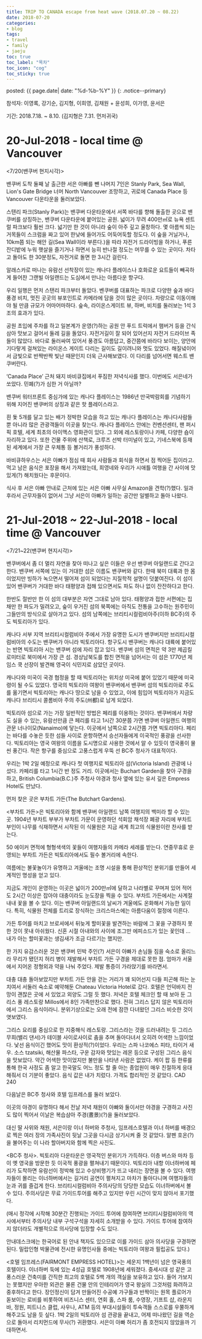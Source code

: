 ```yaml
---
title: TRIP TO CANADA escape from heat wave (2018.07.20 ~ 08.22)
date: 2018-07-20
categories:
- blog
tags:
- travel
- family
- jaeju
toc: true
toc_label: "목차"
toc_icon: "cog"
toc_sticky: true
---
```


<head>
<link rel="stylesheet" href="/resource/styles.css">
</head>

posted: {{ page.date| date: "%d-%b-%Y" }}
{: .notice--primary}

참석자: 이영록, 강기순, 김지형, 이희영, 김채원 + 윤성희, 이가영, 윤서은

기간: 2018.7.18. ~ 8.10. (김지형은 7.31. 먼저귀국)

<h1 id="20-Jul-2018 @ Vancouver">20-Jul-2018 - local time @ Vancouver</h1>

&lt;7/20(밴쿠버 현지시각)&gt;


밴쿠버 도착 둘째 날  출근한 서은 아빠를 뺀 나머지 7인은 Stanly Park, Sea Wall, Lion's Gate Bridge 너머 North Vancouver 조망하고, 귀로에 Canada Place 등 Vancouver 다운타운을  둘러보았다.

스탠리 파크(Stanly Park)는 밴쿠버 다운타운에서 서쪽 바다를 향해 돌출한 곳으로 밴쿠버를 상징하는, 밴쿠버 다운타운에 붙어있는 공원. 넓이가 무려 400만㎡로 뉴욕 센트럴 파크보다 훨씬 크다. 넓기만 한 것이 아니라 숲이 아주 깊고 울창하다. 몇 아름씩 되는 거목들이 스크럼을 짜고 있어 한낮에 들어가도 어둑어둑할 정도다. 이 숲을 거닐거나, 10km쯤 되는 해안 길(Sea Wall이라 부른다.)을 따라 자전거 드라이빙을 하거나, 푸른 잔디밭에 누워 햇살을 즐기거나 하면서 능히 반나절 정도는 머무를 수 있는 곳이다. 차타고 돌아도 한 30분정도, 자전거로 돌면 한 3시간 걸린다.

알래스카로 떠나는 유람선 선착장이 있는 캐나다 플레이스나 호화로운 요트들이 빼곡하게 들어찬 그랜빌 아일랜드는 도심에서 만나는 아름다운 항구다.


우리 일행은 먼저 스탠리 파크부터 돌았다. 벤쿠버를 대표하는 파크로 다양한 숲과 바다풍경 비치, 멋진 곳곳의 뷰포인트로 카메라에 담을 것이 많은 곳이다. 차량으로 이동이해야 될 만큼 규모가 어마어마하다. 숲속, 라이온스게이트 뷰, 하버, 비치를 둘러보는 1석 3조의 효과가 있다.

공원 초입에 주차를 하고 일본계가 운영(?)하는 공원 안 푸드 트럭에서 햄버거 등을 간식삼아 맛보고 걸어서 둘레 길을 돌았다. 자전거길이 잘 되어 있어선지 자전거 드라이브 족들이 많았다. 바다로 둘러싸여 있어서 풍경도 아름답고, 중간쯤에 바라다 보이는, 양안에 기다랗게 걸쳐있는 라이온스 게이트 다리는 길이도 길이려니와 멋도 있었다. 해질녘이어서 금빛으로 반짝반짝 빛난 때문인지 더욱 근사해보였다. 이 다리를 넘어서면 웨스트 밴쿠버란다.


‘Canada Place’ 근처 돼지 바비큐집에서 푸짐한 저녁식사를 했다. 이번에도 서은네가 쏘았다. 민폐(?)가 심한 거 아닐까?

밴쿠버 워터프론트 중심가에 있는 캐나다 플레이스는 1986년 만국박람회를 기념하기 위해 지어진 밴쿠버의 상징과 같은 핫 플레이스라고. 

흰 돛 5개를 달고 있는 배가 정박한 모습을 하고 있는 캐나다 플레이스는 캐나다사람들 뿐 아니라 많은 관광객들이 이곳을 찾는다. 캐나다 플레이스 안에는 컨벤션센터, 팬 퍼시픽 호텔, 세계 최초의 아이맥스 영화관이 있다. 그 외에 레스토랑이나 카페, 다양한 숍이 자리하고 있다. 또한 건물 주위에 산책로, 크루즈 선박 터미널이 있고, 기네스북에 등재된 세계에서 가장 큰 우체통 등 볼거리가 풍성하다.

바비큐하우스는 서은 아빠가 점심 때 회사 사람들과 회식을 하면서 점 찍어둔 집이라고. 먹고 남은 음식은 포장을 해서 가져왔는데, 희영네와 우리가 시애틀 여행을 간 사이에 맛있게(?) 해치웠다는 후문이다.

식사 후 서은 아빠 안내로 근처에 있는 서은 아빠 사무실 Amazon을 견학(?)했다. 일과 후라서 근무자들이 없어서 그냥 서은이 아빠가 일하는 공간만 일별하고 돌아 나왔다.


<h1 id="21-Jul-2018 @ Vancouver">21-Jul-2018 ~ 22-Jul-2018 - local time @ Vancouver</h1>

&lt;7/21~22(밴쿠버 현지시각)&gt;


밴쿠버에서 좀 더 멀리 자연을 찾아 떠나고 싶은 이들은 우선 밴쿠버 아일랜드로 간다고 한다. 밴쿠버 서쪽에 있는 이 거대한 섬은 이름도 밴쿠버와 같다. 한때 북미 대륙과 한 몸이었지만 빙하가 녹으면서 떨어져 섬이 되었다는 지질학적 설명이 덧붙여진다. 이 섬이 있어 밴쿠버가 거대한 바다 태평양과 접해 있으면서도 파도 하나 없이 잔잔하다고 한다.

한반도 절반만 한 이 섬의 대부분은 자연 그대로 남아 있다. 태평양과 접한 서편에는 집채만 한 파도가 밀려오고, 숲이 우거진 섬의 북쪽에는 아직도 전통을 고수하는 원주민이 그들만의 방식으로 살아가고 있다. 섬의 남쪽에는 브리티시컬럼비아주(이하 BC주)의 주도 빅토리아가 있다.

캐나다 서부 지역 브리티시컬럼비아 주에서 가장 유명한 도시가 밴쿠버지만 브리티시컬럼비아의 수도는 밴쿠버가 아니라 빅토리아다. 항구도시 밴쿠버는 캐나다 대륙에 붙어있는 반면 빅토리아 시는 밴쿠버 섬에 자리 잡고 있다. 밴쿠버 섬의 면적은 약 3만 제곱킬로미터로 북미에서 가장 큰 섬. 경상남북도를 합친 면적을 넘어서는 이 섬은 1770년 제임스 쿡 선장이 발견해 영국이 식민지로 삼았던 곳이다.

캐나다와 미국이 국경 협정을 할 때 빅토리아는 위치상 미국에 붙어 있었기 때문에 미국령이 될 수도 있었다. 영국의 빅토리아 여왕이 밴쿠버에서 밴쿠버 섬의 빅토리아로 주도를 옮기면서 빅토리아는 캐나다 땅으로 남을 수 있었고, 이에 힘입어 빅토리아가 지금도 캐나다 브리티시 콜롬비아 주의 주도(州都)로 남게 되었다.

빅토리아 섬으로 가는 가장 일반적인 방법은 페리를 이용하는 것이다. 밴쿠버에서 차량도 실을 수 있는, 유람선만큼 큰 페리를 타고 1시간 30분쯤 가면 밴쿠버 아일랜드 여행의 관문 너나이모(Nanaimo)에 닿는다. 이곳에서 남쪽으로 2시간쯤 가면 빅토리아다. 페리는 바다를 수놓은 듯한 섬들 사이로 운항하면서 승선자들에게 이국적인 풍광을 선사한다. 빅토리아는 영국 여왕의 이름을 도시명으로 사용한 것에서 알 수 있듯이 영국풍이 물씬 풍긴다. 작은 항구를 중심으로 고풍스럽게 우뚝 선 BC주 청사가 대표적이다.

우리는 1박 2일 예정으로 캐나다 첫 여행지로 빅토리아 섬(Victoria Island) 관광에 나섰다. 카페리를 타고 1시간 반 정도 거리. 이곳에서는 Buchart Garden을 찾아 구경을 하고, British Columbia(B.C.)주 주청사 야경과 청사 옆에 있는 유서 깊은 Empress Hotel도 만났다.


먼저 찾은 곳은 부차트 가든(The Butchart Gardens).

&lt;부차트 가든&gt;은 빅토리아와 함께 밴쿠버 아일랜드 남쪽 여행지의 백미라 할 수 있는 곳. 1904년 부차트 부부가 부차트 가문이 운영하던 석회암 채석장 폐광 자리에 부차트 부인이 나무를 식재하면서 시작된 이 식물원은 지금 세계 최고의 식물원이란 찬사를 받는다.

50 에이커 면적에 형형색색의 꽃들이 여행자들의 카메라 세례를 받는다. 연중무휴로 운영되는 부차트 가든은 빅토리아에서도 필수 볼거리에 속한다.

여름에는 불꽃놀이가 유명하고 겨울에는 조명 시설을 통해 환상적인 분위기를 만들어 세계적인 명성을 얻고 있다.

지금도 개인이 운영하는 이곳은 넓이가 200만㎡에 달하고 나라별로 꾸며져 있어 적어도 2시간 이상은 잡아야 대충이라도 눈도장을 찍을 수 있다. 부차트 가든에서는 사계절 내내 꽃을 볼 수 있다. 이는 밴쿠버 아일랜드의 날씨가 겨울에도 온화해서 가능한 일이다. 특히, 식물원 전체를 트리로 장식하는 크리스마스에는 아름다움이 절정에 이른다.


가든 투어를 마치고 브로셔에서 뒤늦게 할미꽃을 발견하는 바람에 그 꽃을 구경하지 못한 것이 못내 아쉬웠다. 신혼 시절 아내와의 사이에 조그만 에피소드가 있는 꽃인데 ... 내가 아는 할미꽃과는 생김새가 조금 다르기는 했지만.

한 가지 유감스러운 것은 밴쿠버 민박 주인(?) 서은이 아빠가 손님들 짐을 숙소로 올리느라 무리가 됐던지 허리 병이 재발해서 부차트 가든 구경을 제대로 못한 점. 엄마가 서울에서 지어온 정형외과 약을 나눠 주었다. 제발 통증이 가라앉기를 바라면서.

대충 대충 돌아보았지만 부차트 가든 안을 걷는 거리가 꽤 되어선지 다들 피곤해 하는 눈치여서 서둘러 숙소로 예약해둔 Chateau Victoria Hotel로 갔다. 호텔은 언덕바지 전망이 괜찮은 곳에 서 있었고 외양도 그럴 듯 했다. 저녁은 호텔 체크인 할 때 보아 둔 그리스 풍 레스토랑 Millos에서 8인 가족만찬으로 했다. 전혀 그리스 답지 않은 빅토리아에서 그리스 음식이라니. 분위기상으로는 오래 전에 잠깐 다녀왔던 그리스 비슷한 것이 엿보였다.

그리스 요리를 중심으로 한 지중해식 레스토랑. 그리스라는 것을 드러내려는 듯 그리스 무희(밸리 댄서)가 테이블 사이로사이로 춤을 추며 돌아다녀서 오히려 어색한 느낌이었다. 낯선 음식이긴 했어도 맛이 환상적(?)이었다. 우리는 스파 나코에스 피타, 타이거 새우. 소스 tzatsiki, 해산물 파스타, 구운 감자와 맛있는 레몬 등으로 구성된 그리스 음식을 맛보았다. 약간 어색한 맛이었지만 불만을 나타낸 사람은 없었다. 케이 팝 등 한류를 통해 한국 사정도 좀 알고 한국말도 어느 정도 할 줄 아는 종업원이 매우 친절하게 응대해줘서 더 기분이 좋았다. 음식 값은 내가 치렀다. 가격도 합리적인 것 같았다. CAD 240


다음날은 BC주 청사와 호텔 임프레스를 둘러 보았다.

이곳의 야경이 유명하다 해서 전날 저녁 채원이 아빠와 둘이서만 야경을 구경하고 사진도 많이 찍어서 이날은 복습삼아 주경(晝景)(?)을 둘러보았다.

대신 딸 사위와 채원, 서은이랑 이너 하버와 주청사, 임프레스호텔과 이너 하버를 배경으로 찍은 여러 장의 가족사진이 뒷날 그곳을 다시금 상기시켜 줄 것 같았다. 알펜 호온(?)을 불어주는 이 나라 할아버지와 함께 찍은 사진도.


&lt;BC주 청사&gt;. 빅토리아 다운타운은 영국적인 분위기가 가득하다. 이층 버스와 마차 등이 옛 영국을 방문한 듯 이국적 풍광을 펼쳐내기 때문이다. 빅토리아 내항 이너하버에 페리가 도착하면 유람선이 정박해 있고 수상비행기가 뜨고 내리는 장면을 볼 수 있다. 여행자들이 몰리는 이너하버에서는 길거리 공연이 펼쳐지고 마차가 돌아다니며 여행자들의 눈과 귀를 즐겁게 한다. 브리티시컬럼비아 주의사당의 당당한 모습도 이너하버에서 볼 수 있다. 주의사당은 무료 가이드투어를 해주고 있지만 우린 시간이 맞지 않아서 포기했다.

(매시 정각에 시작해 30분간 진행되는 가이드 투어에 참여하면 브리티시컬럼비아의 역사에서부터 주의사당 내부 구석구석을 자세히 소개받을 수 있다. 가이드 투어에 참여하지 않더라도 개별적으로 의사당에 입장할 수도 있다.

안내데스크에는 한국어로 된 안내 책자도 있으므로 이를 가이드 삼아 의사당을 구경하면 된다. 밀랍인형 박물관에 전시한 유명인사들 중에는 빅토리아 여왕과 필립공도 있다.)


&lt;호텔 임프레스(FAIRMONT EMPRESS HOTEL)&gt;는 세운지 1백년이 넘은 영국풍의 호텔이다. 이너하버 둑에 있는 4성급 호텔로 1908년에 세워졌다. 중세시대 성 같은 고풍스러운 건축미를 간직한 최고의 호텔로 5백 개의 객실을 보유하고 있다. 들어 가보지는 못했지만 우아한 외관은 물론 건물 안의 인테리어가 영국 왕실의 그것처럼 화려하고 중후하다고 한다. 장인정신이 담겨 만들어진 수공예 가구들과 반짝이는 원목 플로어가 돋보이는 로비를 비롯하여 비즈니스 센터, 연회 홀, 스파 룸, 수영장, 기프트 샵, 라운지 바, 정원, 피트니스 클럽, 사우나, ATM 등의 부대시설들이 투숙객들 스스로를 우쭐하게 해주고도 남을 듯 싶다. 1박 2일의 빅토리아 섬 관광을 끝내고, 어제 떠나왔던 길을 역순으로 돌아서 리치먼드에 무사(?) 귀환했다. 서은이 아빠 허리가 좀 호전되지 않았을까 기대하면서.
